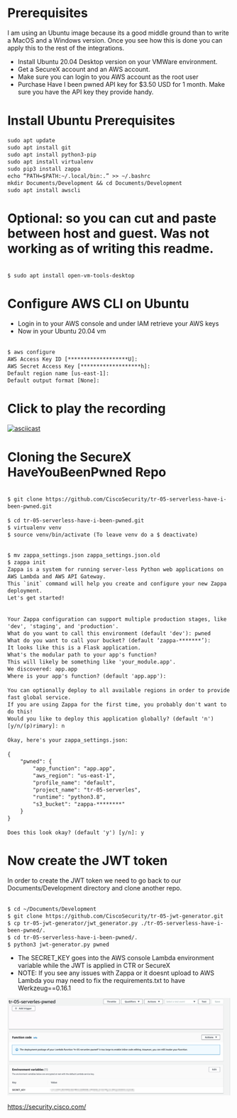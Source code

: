 # Prerequisites
I am using an Ubuntu image because its a good middle ground than to write a MacOS and a Windows version. Once you see how this is done you can apply this to the rest of the integrations.

- Install Ubuntu 20.04 Desktop version on your VMWare environment.
- Get a SecureX account and an AWS account.
- Make sure you can login to you AWS account as the root user
- Purchase Have I been pwned API key for $3.50 USD for 1 month. Make sure you have the API key they provide handy.

# Install Ubuntu Prerequisites
```
sudo apt update
sudo apt install git
sudo apt install python3-pip
sudo apt install virtualenv
sudo pip3 install zappa
echo “PATH=$PATH:~/.local/bin:.” >> ~/.bashrc
mkdir Documents/Development && cd Documents/Development
sudo apt install awscli
```
# Optional: so you can cut and paste between host and guest. Was not working as of writing this readme.
<pre><code>
$ sudo apt install open-vm-tools-desktop
</code></pre>

# Configure AWS CLI on Ubuntu
- Login in to your AWS console and under IAM retrieve your AWS keys
- Now in your Ubuntu 20.04 vm
<pre><code>
$ aws configure
AWS Access Key ID [*******************U]: 
AWS Secret Access Key [*******************h]: 
Default region name [us-east-1]: 
Default output format [None]: 
</code></pre>

# Click to play the recording
[![asciicast](https://asciinema.org/a/VfdtmieAW4UkWTQ2dPcHk31KS.svg)](https://asciinema.org/a/VfdtmieAW4UkWTQ2dPcHk31KS)

# Cloning the SecureX HaveYouBeenPwned Repo
<pre><code>
$ git clone https://github.com/CiscoSecurity/tr-05-serverless-have-i-been-pwned.git

$ cd tr-05-serverless-have-i-been-pwned.git
$ virtualenv venv
$ source venv/bin/activate (To leave venv do a $ deactivate)
</code></pre>
<pre><code>
$ mv zappa_settings.json zappa_settings.json.old
$ zappa init
Zappa is a system for running server-less Python web applications on AWS Lambda and AWS API Gateway.
This `init` command will help you create and configure your new Zappa deployment.
Let's get started!


Your Zappa configuration can support multiple production stages, like 'dev', 'staging', and 'production'.
What do you want to call this environment (default 'dev'): pwned
What do you want to call your bucket? (default ‘zappa-*******’): <accept the random name>
It looks like this is a Flask application.
What's the modular path to your app's function?
This will likely be something like 'your_module.app'.
We discovered: app.app
Where is your app's function? (default 'app.app'): 

You can optionally deploy to all available regions in order to provide fast global service.
If you are using Zappa for the first time, you probably don't want to do this!
Would you like to deploy this application globally? (default 'n') [y/n/(p)rimary]: n

Okay, here's your zappa_settings.json:

{
    "pwned": {
        "app_function": "app.app",
        "aws_region": "us-east-1",
        "profile_name": "default",
        "project_name": "tr-05-serverles",
        "runtime": "python3.8",
        "s3_bucket": "zappa-********"
    }
}

Does this look okay? (default 'y') [y/n]: y
</code></pre>
# Now create the JWT token

In order to create the JWT token we need to go back to our Documents/Development directory and clone another repo.

<pre><code>
$ cd ~/Documents/Development
$ git clone https://github.com/CiscoSecurity/tr-05-jwt-generator.git
$ cp tr-05-jwt-generator/jwt_generator.py ./tr-05-serverless-have-i-been-pwned/.
$ cd tr-05-serverless-have-i-been-pwned/.
$ python3 jwt-generator.py pwned
</code></pre>

- The SECRET_KEY goes into the AWS console Lambda environment variable while the JWT is applied in CTR or SecureX
- NOTE: If you see any issues with Zappa or it doesnt upload to AWS Lambda you may need to fix the requirements.txt to have Werkzeug==0.16.1

![Image Lamdba Enviroment Variable](https://github.com/bluecough/SecureX-HaveIBeenPwned/blob/master/img/SECRET_KEY.png)


https://security.cisco.com/
